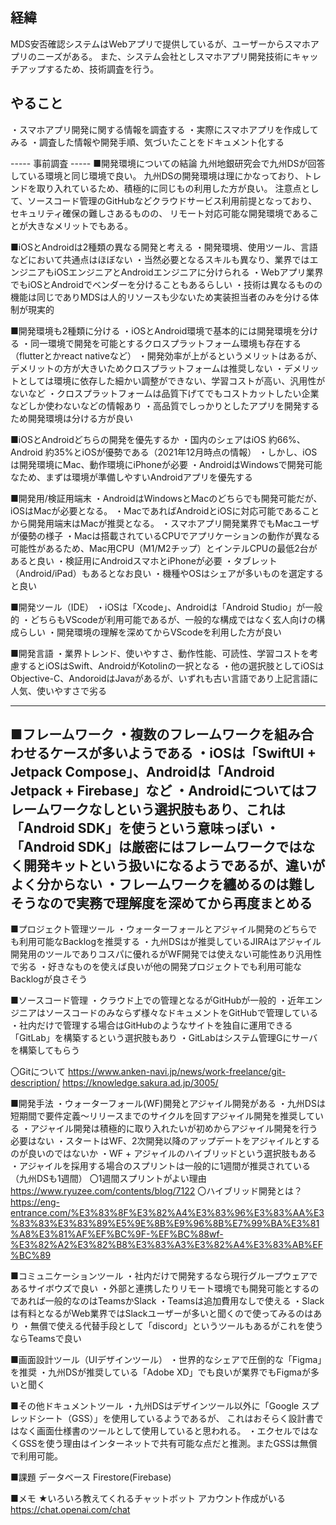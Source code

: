 ## 経緯
MDS安否確認システムはWebアプリで提供しているが、ユーザーからスマホアプリのニーズがある。
また、システム会社としスマホアプリ開発技術にキャッチアップするため、技術調査を行う。

## やること
・スマホアプリ開発に関する情報を調査する
・実際にスマホアプリを作成してみる
・調査した情報や開発手順、気づいたことをドキュメント化する

----- 事前調査 -----
■開発環境についての結論
九州地銀研究会で九州DSが回答している環境と同じ環境で良い。
九州DSの開発環境は理にかなっており、トレンドを取り入れているため、積極的に同じもの利用した方が良い。
注意点として、ソースコード管理のGitHubなどクラウドサービス利用前提となっており、セキュリティ確保の難しさあるものの、
リモート対応可能な開発環境であることが大きなメリットでもある。

■iOSとAndroidは2種類の異なる開発と考える
・開発環境、使用ツール、言語などにおいて共通点はほぼない
・当然必要となるスキルも異なり、業界ではエンジニアもiOSエンジニアとAndroidエンジニアに分けられる
・Webアプリ業界でもiOSとAndroidでベンダーを分けることもあるらしい
・技術は異なるものの機能は同じでありMDSは人的リソースも少ないため実装担当者のみを分ける体制が現実的

■開発環境も2種類に分ける
・iOSとAndroid環境で基本的には開発環境を分ける
・同一環境で開発を可能とするクロスプラットフォーム環境も存在する（flutterとかreact nativeなど）
・開発効率が上がるというメリットはあるが、デメリットの方が大きいためクロスプラットフォームは推奨しない
・デメリットとしては環境に依存した細かい調整ができない、学習コストが高い、汎用性がないなど
・クロスプラットフォームは品質下げてでもコストカットしたい企業などしか使わないなどの情報あり
・高品質でしっかりとしたアプリを開発するため開発環境は分ける方が良い

■iOSとAndroidどちらの開発を優先するか
・国内のシェアはiOS 約66%、Android 約35%とiOSが優勢である（2021年12月時点の情報）
・しかし、iOSは開発環境にMac、動作環境にiPhoneが必要
・AndroidはWindowsで開発可能なため、まずは環境が準備しやすいAndroidアプリを優先する

■開発用/検証用端末
・AndroidはWindowsとMacのどちらでも開発可能だが、iOSはMacが必要となる。
・MacであればAndroidとiOSに対応可能であることから開発用端末はMacが推奨となる。
・スマホアプリ開発業界でもMacユーザが優勢の様子
・Macは搭載されているCPUでアプリケーションの動作が異なる可能性があるため、Mac用CPU（M1/M2チップ）とインテルCPUの最低2台があると良い
・検証用にAndroidスマホとiPhoneが必要
・タブレット（Android/iPad）もあるとなお良い
・機種やOSはシェアが多いものを選定すると良い

■開発ツール（IDE）
・iOSは「Xcode」、Androidは「Android Studio」が一般的
・どちらもVScodeが利用可能であるが、一般的な構成ではなく玄人向けの構成らしい
・開発環境の理解を深めてからVScodeを利用した方が良い

■開発言語
・業界トレンド、使いやすさ、動作性能、可読性、学習コストを考慮するとiOSはSwift、AndroidがKotolinの一択となる
・他の選択肢としてiOSはObjective-C、AndoroidはJavaがあるが、いずれも古い言語であり上記言語に人気、使いやすさで劣る

------------------------------------------------------
■フレームワーク
・複数のフレームワークを組み合わせるケースが多いようである
・iOSは「SwiftUI + Jetpack Compose」、Androidは「Android Jetpack + Firebase」など
・Androidについてはフレームワークなしという選択肢もあり、これは「Android SDK」を使うという意味っぽい
・「Android SDK」は厳密にはフレームワークではなく開発キットという扱いになるようであるが、違いがよく分からない
・フレームワークを纏めるのは難しそうなので実務で理解度を深めてから再度まとめる
------------------------------------------------------

■プロジェクト管理ツール
・ウォーターフォールとアジャイル開発のどちらでも利用可能なBacklogを推奨する
・九州DSはが推奨しているJIRAはアジャイル開発用のツールでありコスパに優れるがWF開発では使えない可能性あり汎用性で劣る
・好きなものを使えば良いが他の開発プロジェクトでも利用可能なBacklogが良さそう

■ソースコード管理
・クラウド上での管理となるがGitHubが一般的
・近年エンジニアはソースコードのみならず様々なドキュメントをGitHubで管理している
・社内だけで管理する場合はGitHubのようなサイトを独自に運用できる「GitLab」を構築するという選択肢もあり
・GitLabはシステム管理Gにサーバを構築してもらう

〇Gitについて
https://www.anken-navi.jp/news/work-freelance/git-description/
https://knowledge.sakura.ad.jp/3005/

■開発手法
・ウォーターフォール(WF)開発とアジャイル開発がある
・九州DSは短期間で要件定義～リリースまでのサイクルを回すアジャイル開発を推奨している
・アジャイル開発は積極的に取り入れたいが初めからアジャイル開発を行う必要はない
・スタートはWF、2次開発以降のアップデートをアジャイルとするのが良いのではないか
・WF + アジャイルのハイブリッドという選択肢もある
・アジャイルを採用する場合のスプリントは一般的に1週間が推奨されている（九州DSも1週間）
〇1週間スプリントがよい理由
https://www.ryuzee.com/contents/blog/7122
〇ハイブリッド開発とは？
https://eng-entrance.com/%E3%83%8F%E3%82%A4%E3%83%96%E3%83%AA%E3%83%83%E3%83%89%E5%9E%8B%E9%96%8B%E7%99%BA%E3%81%A8%E3%81%AF%EF%BC%9F-%EF%BC%88wf-%E3%82%A2%E3%82%B8%E3%83%A3%E3%82%A4%E3%83%AB%EF%BC%89

■コミュニケーションツール
・社内だけで開発するなら現行グループウェアであるサイボウズで良い
・外部と連携したりリモート環境でも開発可能とするのであれば一般的なのはTeamsかSlack
・Teamsは追加費用なしで使える
・Slackは有料となるがWeb業界ではSlackユーザーが多いと聞くので使ってみるのはあり
・無償で使える代替手段として「discord」というツールもあるがこれを使うならTeamsで良い

■画面設計ツール（UIデザインツール）
・世界的なシェアで圧倒的な「Figma」を推奨
・九州DSが推奨している「Adobe XD」でも良いが業界でもFigmaが多いと聞く

■その他ドキュメントツール
・九州DSはデザインツール以外に「Google スプレッドシート（GSS）」を使用しているようであるが、
  これはおそらく設計書ではなく画面仕様書のツールとして使用していると思われる。
・エクセルではなくGSSを使う理由はインターネットで共有可能な点だと推測。またGSSは無償で利用可能。

■課題
データベース									Firestore(Firebase)													

■メモ
★いろいろ教えてくれるチャットボット
アカウント作成がいる
https://chat.openai.com/chat

